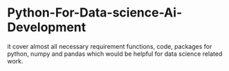 # Python-For-Data-science-Ai-Development
it cover almost all necessary requirement functions, code, packages for python, numpy and pandas which would be helpful for data science related work.
